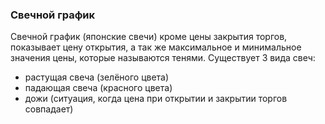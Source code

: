 ### Свечной график
Свечной график (японские свечи) кроме цены закрытия торгов, показывает цену открытия, а так же максимальное и минимальное значения цены, которые называются тенями. Существует 3 вида свеч: 
- растущая свеча (зелёного цвета)
- падающая свеча (красного цвета)
- дожи (ситуация, когда цена при открытии и закрытии торгов совпадает)
